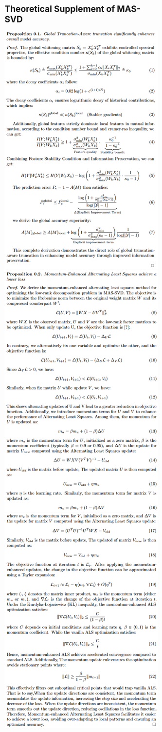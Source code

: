 # Theoretical Supplement of MAS-SVD

![figure1](figure1.png)
![figure2](figure2.png)
![figure3](figure3.png)
